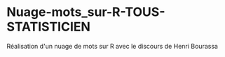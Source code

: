 # Nuage-mots_sur-R-TOUS-STATISTICIEN
Réalisation d'un nuage de mots sur R avec le discours de Henri Bourassa
